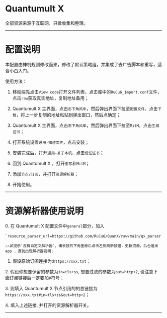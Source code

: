 # Quantumult X
全部资源来源于互联网，只做收集和整理。

------------------------------

# 配置说明

本配置由神机规则修改而来，修改了默认策略组，并集成了去广告脚本和重写，适合小白入门。

使用方法：

1. 移动端先点击`View code`打开文件列表，点击库中的`RuCu6_Import.conf`文件，点击`raw`获取真实地址，复制地址备用；

2. Quantumult X 主界面，点击`右下角风车`，然后弹出界面下拉至`配置文件`，点击`下载`，将上一步复制的地址粘贴到弹出窗口，然后点确定；

3. Quantumult X 主界面，点击`右下角风车`，然后弹出界面下拉至`MitM`，点击`生成证书`；

4. 打开系统设置`通用-描述文件`，点击安装；

5. 安装完成后，打开`通用-关于本机`，点击`信任证书`；

6. 回到 Quantumult X ，打开`重写`和`MitM`；

7. 添加`节点/订阅`，并打开`资源解析器`；

8. 开始使用。

------------------------------

# 资源解析器使用说明

0️. 在 Quantumult X 配置文件中`general`部分，加入

    `resource_parser_url=https://github.com/RuCu6/QuanX/raw/main/qx_parser.js`；

    ⚠️⚠️如提示`没有自定义解析器`，请长按右下角图标后点击左侧刷新按钮，更新资源，后台退出 app ，直到出现解析器说明；

1. 假设原始订阅连接为:`https://xxx.txt`；

2️. 假设你想要保留的参数为`in=tls+ss`, 想要过滤的参数为`out=http+2`, 请注意下面订阅链接后一定要加`#`符号；

3️. 则填入 Quantumult X 节点引用的的总链接为`https://xxx.txt#in=tls+ss&out=http+2`；

4️. 填入上述链接, 并打开的资源解析器开关。

------------------------------
